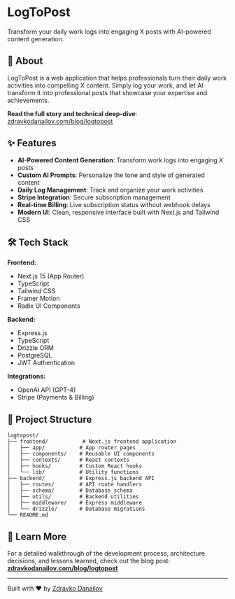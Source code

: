# LogToPost

Transform your daily work logs into engaging X posts with AI-powered content generation.

## 📖 About

LogToPost is a web application that helps professionals turn their daily work activities into compelling X content. Simply log your work, and let AI transform it into professional posts that showcase your expertise and achievements.

**Read the full story and technical deep-dive**: [zdravkodanailov.com/blog/logtopost](https://zdravkodanailov.com/blog/logtopost)

## ✨ Features

- **AI-Powered Content Generation**: Transform work logs into engaging X posts
- **Custom AI Prompts**: Personalize the tone and style of generated content  
- **Daily Log Management**: Track and organize your work activities
- **Stripe Integration**: Secure subscription management
- **Real-time Billing**: Live subscription status without webhook delays
- **Modern UI**: Clean, responsive interface built with Next.js and Tailwind CSS

## 🛠 Tech Stack

**Frontend:**
- Next.js 15 (App Router)
- TypeScript
- Tailwind CSS
- Framer Motion
- Radix UI Components

**Backend:**
- Express.js
- TypeScript  
- Drizzle ORM
- PostgreSQL
- JWT Authentication

**Integrations:**
- OpenAI API (GPT-4)
- Stripe (Payments & Billing)

## 📁 Project Structure

```
logtopost/
├── frontend/           # Next.js frontend application
│   ├── app/           # App router pages
│   ├── components/    # Reusable UI components  
│   ├── contexts/      # React contexts
│   ├── hooks/         # Custom React hooks
│   └── lib/           # Utility functions
├── backend/           # Express.js backend API
│   ├── routes/        # API route handlers
│   ├── schema/        # Database schema
│   ├── utils/         # Backend utilities
│   ├── middleware/    # Express middleware
│   └── drizzle/       # Database migrations
└── README.md
```

## 🔗 Learn More

For a detailed walkthrough of the development process, architecture decisions, and lessons learned, check out the blog post: **[zdravkodanailov.com/blog/logtopost](https://zdravkodanailov.com/blog/logtopost)**

---

Built with ❤️ by [Zdravko Danailov](https://zdravkodanailov.com)
